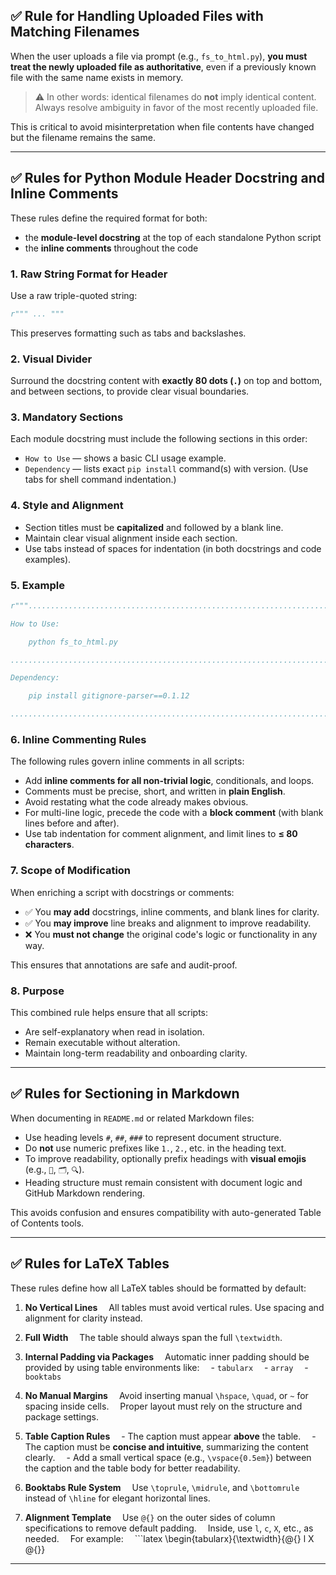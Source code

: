 ## ✅ Rule for Handling Uploaded Files with Matching Filenames

When the user uploads a file via prompt (e.g., `fs_to_html.py`),
**you must treat the newly uploaded file as authoritative**,
even if a previously known file with the same name exists in memory.

> ⚠️ In other words: identical filenames do **not** imply identical content.
> Always resolve ambiguity in favor of the most recently uploaded file.

This is critical to avoid misinterpretation when file contents have changed
but the filename remains the same.



---

## ✅ Rules for Python Module Header Docstring and Inline Comments

These rules define the required format for both:

* the **module-level docstring** at the top of each standalone Python script
* the **inline comments** throughout the code

### 1. **Raw String Format for Header**

Use a raw triple-quoted string:

```python
r""" ... """
```

This preserves formatting such as tabs and backslashes.

### 2. **Visual Divider**

Surround the docstring content with **exactly 80 dots (`.`)** on top and bottom, and between sections, to provide clear visual boundaries.

### 3. **Mandatory Sections**

Each module docstring must include the following sections in this order:

* `How to Use` — shows a basic CLI usage example.
* `Dependency` — lists exact `pip install` command(s) with version.
  (Use tabs for shell command indentation.)

### 4. **Style and Alignment**

* Section titles must be **capitalized** and followed by a blank line.
* Maintain clear visual alignment inside each section.
* Use tabs instead of spaces for indentation (in both docstrings and code examples).

### 5. **Example**

```python
r"""................................................................................

How to Use:

	python fs_to_html.py

................................................................................

Dependency:

	pip install gitignore-parser==0.1.12

................................................................................"""
```

### 6. **Inline Commenting Rules**

The following rules govern inline comments in all scripts:

* Add **inline comments for all non-trivial logic**, conditionals, and loops.
* Comments must be precise, short, and written in **plain English**.
* Avoid restating what the code already makes obvious.
* For multi-line logic, precede the code with a **block comment** (with blank lines before and after).
* Use tab indentation for comment alignment, and limit lines to **≤ 80 characters**.

### 7. **Scope of Modification**

When enriching a script with docstrings or comments:

* ✅ You **may add** docstrings, inline comments, and blank lines for clarity.
* ✅ You **may improve** line breaks and alignment to improve readability.
* ❌ You **must not change** the original code's logic or functionality in any way.

This ensures that annotations are safe and audit-proof.

### 8. **Purpose**

This combined rule helps ensure that all scripts:

* Are self-explanatory when read in isolation.
* Remain executable without alteration.
* Maintain long-term readability and onboarding clarity.

---

## ✅ Rules for Sectioning in Markdown

When documenting in `README.md` or related Markdown files:

* Use heading levels `#`, `##`, `###` to represent document structure.
* Do **not** use numeric prefixes like `1.`, `2.`, etc. in the heading text.
* To improve readability, optionally prefix headings with **visual emojis** (e.g., `📐`, `🗂️`, `🔍`).
* Heading structure must remain consistent with document logic and GitHub Markdown rendering.

This avoids confusion and ensures compatibility with auto-generated Table of Contents tools.

---

## ✅ Rules for LaTeX Tables

These rules define how all LaTeX tables should be formatted by default:

1. **No Vertical Lines**
    All tables must avoid vertical rules. Use spacing and alignment for clarity instead.

2. **Full Width**
    The table should always span the full `\textwidth`.

3. **Internal Padding via Packages**
    Automatic inner padding should be provided by using table environments like:
    - `tabularx`
    - `array`
    - `booktabs`

4. **No Manual Margins**
    Avoid inserting manual `\hspace`, `\quad`, or `~` for spacing inside cells.
    Proper layout must rely on the structure and package settings.

5. **Table Caption Rules**
    - The caption must appear **above** the table.
    - The caption must be **concise and intuitive**, summarizing the content clearly.
    - Add a small vertical space (e.g., `\vspace{0.5em}`) between the caption and the table body for better readability.

6. **Booktabs Rule System**
    Use `\toprule`, `\midrule`, and `\bottomrule` instead of `\hline` for elegant horizontal lines.

7. **Alignment Template**
    Use `@{}` on the outer sides of column specifications to remove default padding.
    Inside, use `l`, `c`, `X`, etc., as needed.
    For example:
    \`\`\`latex
   \begin{tabularx}{\textwidth}{@{} l X @{}}

---